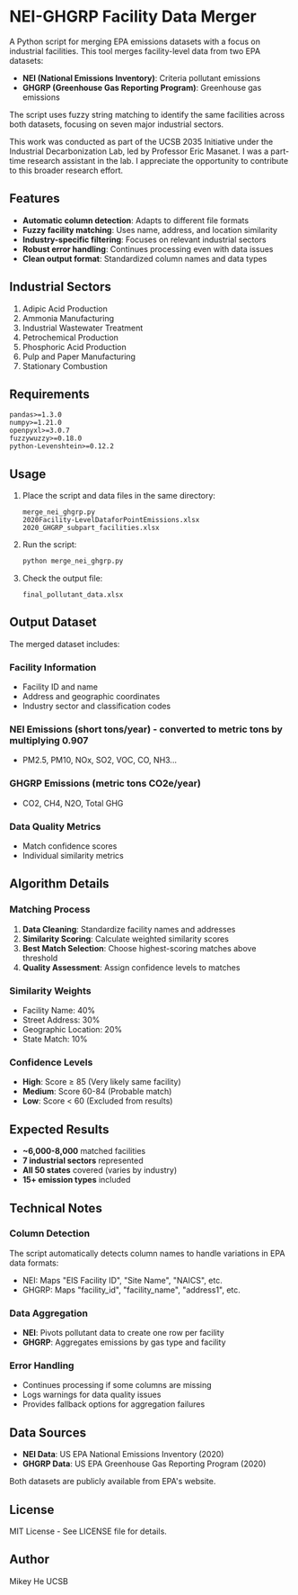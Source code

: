 # NEI-GHGRP Facility Data Merger

A Python script for merging EPA emissions datasets with a focus on industrial facilities.
This tool merges facility-level data from two EPA datasets:
- **NEI (National Emissions Inventory)**: Criteria pollutant emissions
- **GHGRP (Greenhouse Gas Reporting Program)**: Greenhouse gas emissions

The script uses fuzzy string matching to identify the same facilities across both datasets, focusing on seven major industrial sectors.

This work was conducted as part of the UCSB 2035 Initiative under the Industrial Decarbonization Lab, led by Professor Eric Masanet. I was a part-time research assistant in the lab. I appreciate the opportunity to contribute to this broader research effort.

## Features

- **Automatic column detection**: Adapts to different file formats
- **Fuzzy facility matching**: Uses name, address, and location similarity
- **Industry-specific filtering**: Focuses on relevant industrial sectors
- **Robust error handling**: Continues processing even with data issues
- **Clean output format**: Standardized column names and data types

## Industrial Sectors

1. Adipic Acid Production
2. Ammonia Manufacturing
3. Industrial Wastewater Treatment
4. Petrochemical Production
5. Phosphoric Acid Production
6. Pulp and Paper Manufacturing
7. Stationary Combustion

## Requirements

```
pandas>=1.3.0
numpy>=1.21.0
openpyxl>=3.0.7
fuzzywuzzy>=0.18.0
python-Levenshtein>=0.12.2
```

## Usage

1. Place the script and data files in the same directory:
   ```
   merge_nei_ghgrp.py
   2020Facility-LevelDataforPointEmissions.xlsx
   2020_GHGRP_subpart_facilities.xlsx
   ```

2. Run the script:
   ```bash
   python merge_nei_ghgrp.py
   ```

3. Check the output file:
   ```
   final_pollutant_data.xlsx
   ```

## Output Dataset

The merged dataset includes:

### Facility Information
- Facility ID and name
- Address and geographic coordinates
- Industry sector and classification codes

### NEI Emissions (short tons/year) - converted to metric tons by multiplying 0.907
- PM2.5, PM10, NOx, SO2, VOC, CO, NH3...

### GHGRP Emissions (metric tons CO2e/year)
- CO2, CH4, N2O, Total GHG

### Data Quality Metrics
- Match confidence scores
- Individual similarity metrics

## Algorithm Details

### Matching Process
1. **Data Cleaning**: Standardize facility names and addresses
2. **Similarity Scoring**: Calculate weighted similarity scores
3. **Best Match Selection**: Choose highest-scoring matches above threshold
4. **Quality Assessment**: Assign confidence levels to matches

### Similarity Weights
- Facility Name: 40%
- Street Address: 30%
- Geographic Location: 20%
- State Match: 10%

### Confidence Levels
- **High**: Score ≥ 85 (Very likely same facility)
- **Medium**: Score 60-84 (Probable match)
- **Low**: Score < 60 (Excluded from results)

## Expected Results

- **~6,000-8,000** matched facilities
- **7 industrial sectors** represented
- **All 50 states** covered (varies by industry)
- **15+ emission types** included

## Technical Notes

### Column Detection
The script automatically detects column names to handle variations in EPA data formats:
- NEI: Maps "EIS Facility ID", "Site Name", "NAICS", etc.
- GHGRP: Maps "facility_id", "facility_name", "address1", etc.

### Data Aggregation
- **NEI**: Pivots pollutant data to create one row per facility
- **GHGRP**: Aggregates emissions by gas type and facility

### Error Handling
- Continues processing if some columns are missing
- Logs warnings for data quality issues
- Provides fallback options for aggregation failures

## Data Sources

- **NEI Data**: US EPA National Emissions Inventory (2020)
- **GHGRP Data**: US EPA Greenhouse Gas Reporting Program (2020)

Both datasets are publicly available from EPA's website.

## License

MIT License - See LICENSE file for details.

## Author
Mikey He
UCSB

